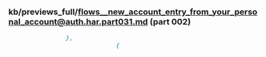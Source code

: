 ### kb/previews_full/flows__new_account_entry_from_your_personal_account@auth.har.part031.md (part 002)

```md
                },
                              {
                                
```

```
